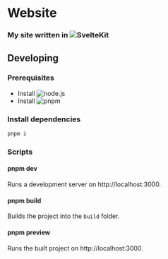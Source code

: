 # Website

### My site written in ![SvelteKit](https://kit.svelte.dev)

## Developing

### Prerequisites
- Install ![node.js](https://nodejs.org)
- Install ![pnpm](https://pnpm.io/)

### Install dependencies
```bash
pnpm i
```
### Scripts

#### pnpm dev
Runs a development server on http://localhost:3000.

#### pnpm build
Builds the project into the `build` folder.

#### pnpm preview
Runs the built project on http://localhost:3000.
